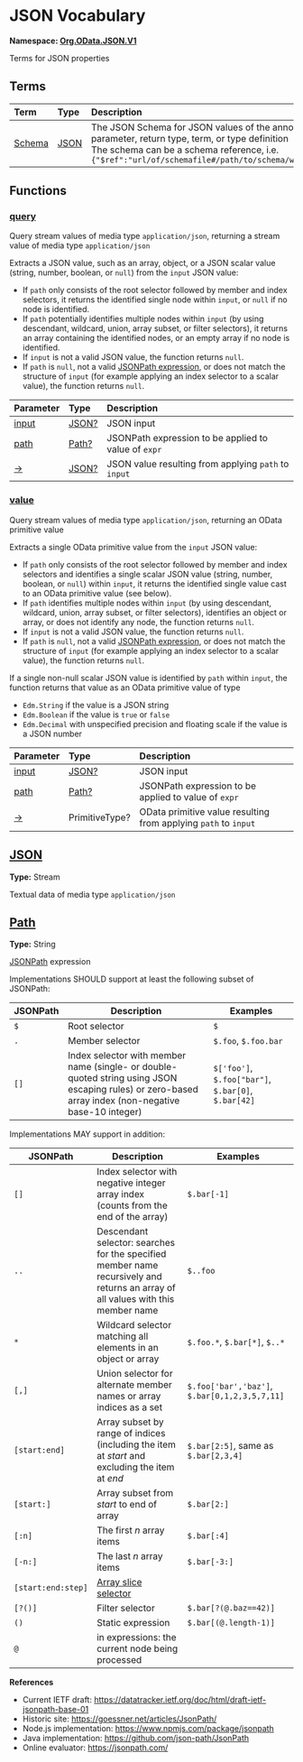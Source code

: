 # JSON Vocabulary
**Namespace: [Org.OData.JSON.V1](Org.OData.JSON.V1.xml)**

Terms for JSON properties


## Terms

Term|Type|Description
:---|:---|:----------
[Schema](./Org.OData.JSON.V1.xml#L67:~:text=<Term%20Name="-,Schema,-")|[JSON](#JSON)|<a name="Schema"></a>The JSON Schema for JSON values of the annotated property, parameter, return type, term, or type definition<br>The schema can be a schema reference, i.e. `{"$ref":"url/of/schemafile#/path/to/schema/within/schemafile"}`


## Functions

### <a name="query"></a>[query](./Org.OData.JSON.V1.xml#L75:~:text=<Function%20Name="-,query,-")

Query stream values of media type `application/json`, returning a stream value of media type `application/json`

Extracts a JSON value, such as an array, object, or a JSON scalar value (string, number, boolean, or `null`) from the `input` JSON value:
- If `path` only consists of the root selector followed by member and index selectors, it returns the identified single node within `input`, or `null` if no node is identified. 
- If `path` potentially identifies multiple nodes within `input` (by using descendant, wildcard, union, array subset, or filter selectors), it returns an array containing the identified nodes, or an empty array if no node is identified. 
- If `input` is not a valid JSON value, the function returns `null`.
- If `path` is `null`, not a valid [JSONPath expression](#Path), or does not match the structure of `input` (for example applying an index selector to a scalar value), the function returns `null`. 
          

Parameter|Type|Description
:--------|:---|:----------
[input](./Org.OData.JSON.V1.xml#L85:~:text=<Function%20Name="-,query,-")|[JSON?](#JSON)|JSON input
[path](./Org.OData.JSON.V1.xml#L88:~:text=<Function%20Name="-,query,-")|[Path?](#Path)|JSONPath expression to be applied to value of `expr`
[&rarr;](./Org.OData.JSON.V1.xml#L91:~:text=<Function%20Name="-,query,-")|[JSON?](#JSON)|JSON value resulting from applying `path` to `input`


### <a name="value"></a>[value](./Org.OData.JSON.V1.xml#L96:~:text=<Function%20Name="-,value,-")

Query stream values of media type `application/json`, returning an OData primitive value

Extracts a single OData primitive value from the `input` JSON value:
- If `path` only consists of the root selector followed by member and index selectors and identifies a single scalar JSON value (string, number, boolean, or `null`) within `input`, it returns the identified single value cast to an OData primitive value (see below).
- If `path` identifies multiple nodes within `input` (by using descendant, wildcard, union, array subset, or filter selectors), identifies an object or array, or does not identify any node, the function returns `null`.
- If `input` is not a valid JSON value, the function returns `null`.
- If `path` is `null`, not a valid [JSONPath expression](#Path), or does not match the structure of `input` (for example applying an index selector to a scalar value), the function returns `null`.

If a single non-null scalar JSON value is identified by `path` within `input`, the function returns that value as an OData primitive value of type
- `Edm.String` if the value is a JSON string
- `Edm.Boolean` if the value is `true` or `false`
- `Edm.Decimal` with unspecified precision and floating scale if the value is a JSON number
          

Parameter|Type|Description
:--------|:---|:----------
[input](./Org.OData.JSON.V1.xml#L111:~:text=<Function%20Name="-,value,-")|[JSON?](#JSON)|JSON input
[path](./Org.OData.JSON.V1.xml#L114:~:text=<Function%20Name="-,value,-")|[Path?](#Path)|JSONPath expression to be applied to value of `expr`
[&rarr;](./Org.OData.JSON.V1.xml#L117:~:text=<Function%20Name="-,value,-")|PrimitiveType?|OData primitive value resulting from applying `path` to `input`


## <a name="JSON"></a>[JSON](./Org.OData.JSON.V1.xml#L122:~:text=<TypeDefinition%20Name="-,JSON,-")
**Type:** Stream

Textual data of media type `application/json`

## <a name="Path"></a>[Path](./Org.OData.JSON.V1.xml#L133:~:text=<TypeDefinition%20Name="-,Path,-")
**Type:** String

[JSONPath](https://datatracker.ietf.org/doc/html/draft-ietf-jsonpath-base-01) expression

Implementations SHOULD support at least the following subset of JSONPath:

JSONPath | Description | Examples
---------|-------------|--------
`$` | Root selector | `$`
`.` | Member selector | `$.foo`, `$.foo.bar`
`[]` | Index selector with member name (single- or double-quoted string using JSON escaping rules) or zero-based array index (non-negative base-10 integer) | `$['foo']`, `$.foo["bar"]`, `$.bar[0]`, `$.bar[42]`

Implementations MAY support in addition:

JSONPath | Description | Examples
---------|-------------|--------
`[]` | Index selector with negative integer array index (counts from the end of the array) | `$.bar[-1]`
`..` | Descendant selector: searches for the specified member name recursively and returns an array of all values with this member name | `$..foo`
`*` | Wildcard selector matching all elements in an object or array | `$.foo.*`, `$.bar[*]`, `$..*`
`[,]` | Union selector for alternate member names or array indices as a set | `$.foo['bar','baz']`, `$.bar[0,1,2,3,5,7,11]`
`[start:end]` | Array subset by range of indices (including the item at _start_ and excluding the item at _end_ | `$.bar[2:5]`, same as `$.bar[2,3,4]`
`[start:]` | Array subset from _start_ to end of array | `$.bar[2:]`
`[:n]` | The first _n_ array items | `$.bar[:4]`
`[-n:]` | The last _n_ array items | `$.bar[-3:]`
`[start:end:step]` | [Array slice selector](https://datatracker.ietf.org/doc/html/draft-ietf-jsonpath-base-01#section-3.5.6) |
`[?()]` | Filter selector | `$.bar[?(@.baz==42)]`
`()` | Static expression | `$.bar[(@.length-1)]`
`@` | in expressions: the current node being processed

**References**
- Current IETF draft: https://datatracker.ietf.org/doc/html/draft-ietf-jsonpath-base-01
- Historic site: https://goessner.net/articles/JsonPath/
- Node.js implementation: https://www.npmjs.com/package/jsonpath
- Java implementation: https://github.com/json-path/JsonPath
- Online evaluator: https://jsonpath.com/
          
